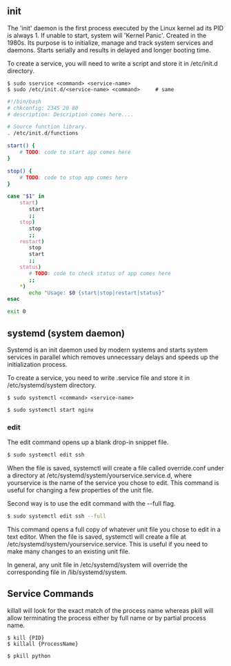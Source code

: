 ## init

The 'init' daemon is the first process executed by the Linux kernel ad its PID is always 1. If unable to start, system will 'Kernel Panic'. Created in the 1980s. Its purpose is to initialize, manage and track system services and daemons. Starts serially and results in delayed and longer booting time.

To create a service, you will need to write a script and store it in /etc/init.d directory.

```console
$ sudo sservice <command> <service-name>
$ sudo /etc/init.d/<service-name> <command>     # same
```

```sh
#!/bin/bash
# chkconfig: 2345 20 80
# description: Description comes here....

# Source function library.
. /etc/init.d/functions

start() {
    # TODO: code to start app comes here
}

stop() {
    # TODO: code to stop app comes here
}

case "$1" in
    start)
       start
       ;;
    stop)
       stop
       ;;
    restart)
       stop
       start
       ;;
    status)
       # TODO: code to check status of app comes here
       ;;
    *)
       echo "Usage: $0 {start|stop|restart|status}"
esac

exit 0
```

## systemd (system daemon)

Systemd is an init daemon used by modern systems and starts system services in parallel which removes unnecessary delays and speeds up the initialization process.

To create a service, you need to write .service file and store it in /etc/systemd/system directory.

```console
$ sudo systemctl <command> <service-name>

$ sudo systemctl start nginx
```

### edit

The edit command opens up a blank drop-in snippet file.

```bash
$ sudo systemctl edit ssh
```

When the file is saved, systemctl will create a file called override.conf under a directory at /etc/systemd/system/yourservice.service.d, where yourservice is the name of the service you chose to edit. This command is useful for changing a few properties of the unit file.

Second way is to use the edit command with the --full flag.

```bash
$ sudo systemctl edit ssh --full
```

This command opens a full copy of whatever unit file you chose to edit in a text editor. When the file is saved, systemctl will create a file at /etc/systemd/system/yourservice.service. This is useful if you need to make many changes to an existing unit file.

In general, any unit file in /etc/systemd/system will override the corresponding file in /lib/systemd/system.

## Service Commands

killall will look for the exact match of the process name whereas pkill will allow terminating the process either by full name or by partial process name.

```console
$ kill {PID}
$ killall {ProcessName}

$ pkill python
```
